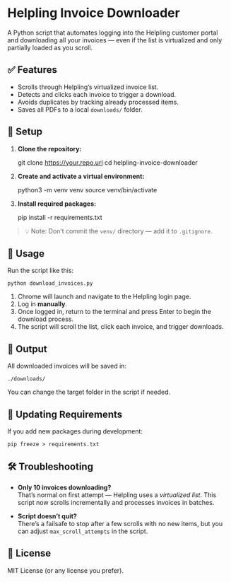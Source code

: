 # Helpling Invoice Downloader

A Python script that automates logging into the Helpling customer portal and downloading all your invoices — even if the list is virtualized and only partially loaded as you scroll.

## ✅ Features

- Scrolls through Helpling’s virtualized invoice list.
- Detects and clicks each invoice to trigger a download.
- Avoids duplicates by tracking already processed items.
- Saves all PDFs to a local `downloads/` folder.

## 🚀 Setup

1. **Clone the repository:**

    git clone https://your.repo.url
    cd helpling-invoice-downloader

2. **Create and activate a virtual environment:**

    python3 -m venv venv
    source venv/bin/activate

3. **Install required packages:**

    pip install -r requirements.txt

> 💡 Note: Don’t commit the `venv/` directory — add it to `.gitignore`.

## 🧪 Usage

Run the script like this:

    python download_invoices.py

1. Chrome will launch and navigate to the Helpling login page.
2. Log in **manually**.
3. Once logged in, return to the terminal and press Enter to begin the download process.
4. The script will scroll the list, click each invoice, and trigger downloads.

## 📁 Output

All downloaded invoices will be saved in:

    ./downloads/

You can change the target folder in the script if needed.

## 🧹 Updating Requirements

If you add new packages during development:

    pip freeze > requirements.txt

## 🛠 Troubleshooting

- **Only 10 invoices downloading?**  
  That’s normal on first attempt — Helpling uses a *virtualized list*. This script now scrolls incrementally and processes invoices in batches.

- **Script doesn’t quit?**  
  There’s a failsafe to stop after a few scrolls with no new items, but you can adjust `max_scroll_attempts` in the script.

## 📄 License

MIT License (or any license you prefer).
